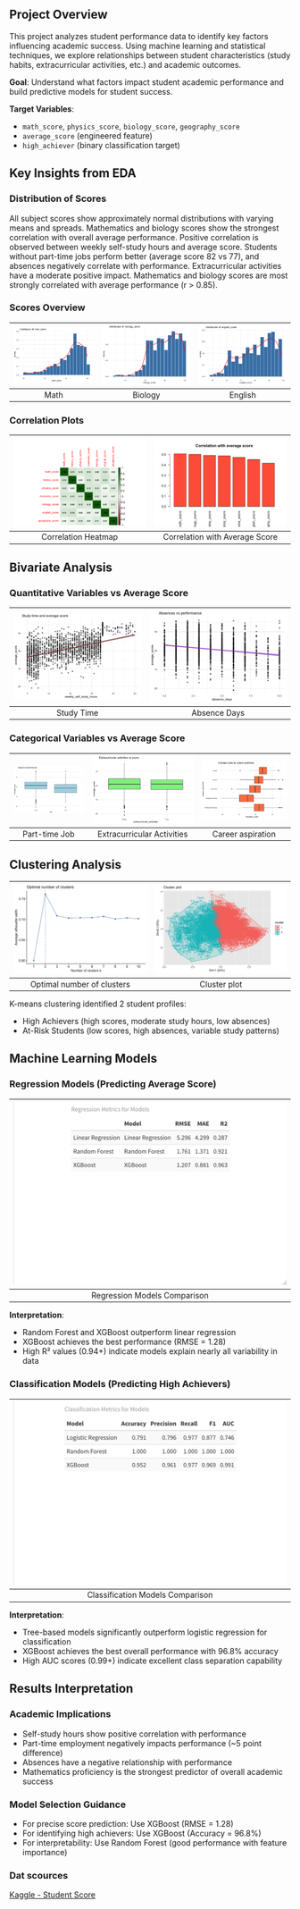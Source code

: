## Project Overview

This project analyzes student performance data to identify key factors influencing academic success. Using machine learning and statistical techniques, we explore relationships between student characteristics (study habits, extracurricular activities, etc.) and academic outcomes.

**Goal**: Understand what factors impact student academic performance and build predictive models for student success.

**Target Variables**:

- `math_score`, `physics_score`, `biology_score`, `geography_score`
- `average_score` (engineered feature)
- `high_achiever` (binary classification target)

## Key Insights from EDA

### Distribution of Scores

All subject scores show approximately normal distributions with varying means and spreads. Mathematics and biology scores show the strongest correlation with overall average performance. Positive correlation is observed between weekly self-study hours and average score. Students without part-time jobs perform better (average score 82 vs 77), and absences negatively correlate with performance. Extracurricular activities have a moderate positive impact. Mathematics and biology scores are most strongly correlated with average performance (r > 0.85).

### Scores Overview

| ![Math Score](03_Graphics/Math_score.png) | ![Biology Score](03_Graphics/Biology_score.png) | ![English Score](03_Graphics/English_score.png) |
|:---:|:---:|:---:|
| Math | Biology | English |

### Correlation Plots

| ![Correlation Heatmap](03_Graphics/Corr.png) | ![Correlation with Average](03_Graphics/corvsavg.png) |
|:---:|:---:|
| Correlation Heatmap | Correlation with Average Score |

## Bivariate Analysis

### Quantitative Variables vs Average Score

| ![Study Time vs Average Score](03_Graphics/studvsavg.png) | ![Absence Days vs Average Score](03_Graphics/absvsavg.png) |
|:---:|:---:|
| Study Time | Absence Days |

### Categorical Variables vs Average Score

| ![Part-time Job vs Average Score](03_Graphics/ptvsavg.png) | ![Extracurricular Activities vs Average Score](03_Graphics/extvsavg.png) | ![Career vs Average Score](03_Graphics/carvsavg.png) |
|:---:|:---:|:---:|
| Part-time Job | Extracurricular Activities | Career aspiration |

## Clustering Analysis

| ![Optimal number of cluster](03_Graphics/opti.png) | ![Cluster plot](03_Graphics/clplot.png) |
|:---:|:---:|
| Optimal number of clusters | Cluster plot |

K-means clustering identified 2 student profiles:  

- High Achievers (high scores, moderate study hours, low absences)  
- At-Risk Students (low scores, high absences, variable study patterns)  

## Machine Learning Models

### Regression Models (Predicting Average Score)

| ![Regression Models](03_Graphics/regr.png) |
|:---:|
| Regression Models Comparison |

**Interpretation**:

- Random Forest and XGBoost outperform linear regression  
- XGBoost achieves the best performance (RMSE = 1.28)  
- High R² values (0.94+) indicate models explain nearly all variability in data  

### Classification Models (Predicting High Achievers)

| ![Classification Models](03_Graphics/class.png) |
|:---:|
| Classification Models Comparison |

**Interpretation**:

- Tree-based models significantly outperform logistic regression for classification  
- XGBoost achieves the best overall performance with 96.8% accuracy  
- High AUC scores (0.99+) indicate excellent class separation capability  

## Results Interpretation

### Academic Implications

- Self-study hours show positive correlation with performance  
- Part-time employment negatively impacts performance (~5 point difference)  
- Absences have a negative relationship with performance  
- Mathematics proficiency is the strongest predictor of overall academic success  

### Model Selection Guidance

- For precise score prediction: Use XGBoost (RMSE = 1.28)  
- For identifying high achievers: Use XGBoost (Accuracy = 96.8%)  
- For interpretability: Use Random Forest (good performance with feature importance)  

### Dat scources
[Kaggle - Student Score](https://www.kaggle.com/code/mostafafathy33/student-score)
